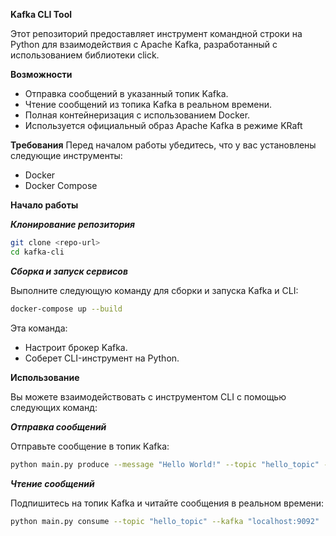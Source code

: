 **Kafka CLI Tool**

Этот репозиторий предоставляет инструмент командной строки на Python для взаимодействия с Apache Kafka, разработанный с использованием библиотеки click. 

**Возможности**
- Отправка сообщений в указанный топик Kafka.
- Чтение сообщений из топика Kafka в реальном времени.
- Полная контейнеризация с использованием Docker.
- Используется официальный образ Apache Kafka в режиме KRaft

**Требования**
Перед началом работы убедитесь, что у вас установлены следующие инструменты:

- Docker
- Docker Compose

**Начало работы**

***Клонирование репозитория***
```bash
git clone <repo-url>  
cd kafka-cli  
```

***Сборка и запуск сервисов***

Выполните следующую команду для сборки и запуска Kafka и CLI:

```bash
docker-compose up --build  
```
Эта команда:

- Настроит брокер Kafka.
- Соберет CLI-инструмент на Python.

**Использование**

Вы можете взаимодействовать с инструментом CLI с помощью следующих команд:

***Отправка сообщений***

Отправьте сообщение в топик Kafka:
```bash
python main.py produce --message "Hello World!" --topic "hello_topic" --kafka "localhost:9092"
```

***Чтение сообщений***

Подпишитесь на топик Kafka и читайте сообщения в реальном времени:
```bash
python main.py consume --topic "hello_topic" --kafka "localhost:9092"
```